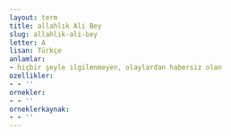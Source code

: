 ```yaml
---
layout: term
title: allahlık Ali Bey
slug: allahlik-ali-bey
letter: A
lisan: Türkçe
anlamlar:
- hiçbir şeyle ilgilenmeyen, olaylardan habersiz olan
ozellikler:
- - ''
ornekler:
- - ''
orneklerkaynak:
- - ''
---
```

